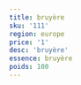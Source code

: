 ```yaml
---
title: bruyère
sku: '111'
region: europe
price: '1'
desc: 'bruyère'
essence: bruyère
poids: 100
---
```

